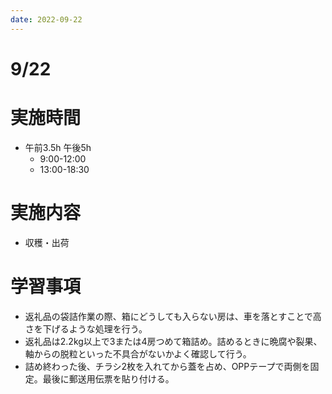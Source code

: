 ```yaml
---
date: 2022-09-22
---
```

# 9/22
# 実施時間
-  午前3.5h 午後5h
    - 9:00-12:00
    - 13:00-18:30
# 実施内容
- 収穫・出荷
# 学習事項
- 返礼品の袋詰作業の際、箱にどうしても入らない房は、車を落とすことで高さを下げるような処理を行う。
- 返礼品は2.2kg以上で3または4房つめて箱詰め。詰めるときに晩腐や裂果、軸からの脱粒といった不具合がないかよく確認して行う。
- 詰め終わった後、チラシ2枚を入れてから蓋を占め、OPPテープで両側を固定。最後に郵送用伝票を貼り付ける。